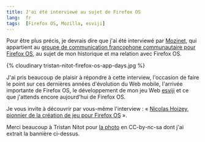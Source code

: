```yaml
---
title: J'ai été interviewé au sujet de Firefox OS
lang:  fr
tags:  [Firefox OS, Mozilla, esviji]
---
```


Pour être plus précis, je devrais dire que j'ai été interviewé par [Mozinet](http://blogzinet.free.fr/blog/index.php?pages/a-propos), qui appartient au [groupe de communication francophone communautaire pour Firefox OS](http://wiki.mozfr.org/FirefoxOS/GroupeCommunication), au sujet de mon historique et ma relation avec Firefox OS.

{% cloudinary tristan-nitot-firefox-os-app-days.jpg %}

J'ai pris beaucoup de plaisir à répondre à cette interview, l'occasion de faire le point sur ces dernières années d'évolution du Web mobile, l'arrivée importante de Firefox OS, le développement de mon jeu Web [esviji](http://esviji.com/) et ce que j'attends encore aujourd'hui de Firefox OS.

Je vous invite à découvrir par vous-même l'interview : « [Nicolas Hoizey, pionnier de la création de jeu pour Firefox OS](https://firefoxos.mozfr.org/post/2015/09/Nicolas-Hoizey-pionnier-creation-jeu-Firefox-OS) ».

Merci beaucoup à Tristan Nitot pour [la photo](https://www.flickr.com/photos/nitot/8418894223/) en CC-by-nc-sa dont j'ai extrait la bannière ci-dessus.

